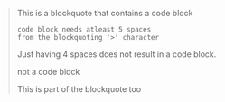 > This is a blockquote
> that contains a code block
>
>     code block needs atleast 5 spaces
>     from the blockquoting '>' character
>
> Just having 4 spaces does not
> result in a code block.
>
>    not a code block
>
> This is part of the blockquote too
